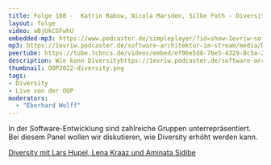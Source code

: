 ```yaml
---
title: Folge 108 -  Katrin Rabow, Nicola Marsden, Silke Foth - Diversity-Panel - live von der OOP
layout: folge
video: wBjUkCGFwhU
embedded-mp3: https://www.podcaster.de/simpleplayer/?id=show~1evriw~software-architektur-im-stream~pod-71cde552657d6f1a1b5ef484ff&v=1643896175
mp3: https://1evriw.podcaster.de/software-architektur-im-stream/media/DiversityPanel.mp3
peertube: https://tube.tchncs.de/videos/embed/ef06e5d8-76e5-4329-8c5a-2c5fdea7ab57
description: Wie kann Diversityhttps://1evriw.podcaster.de/software-architektur-im-stream/media/DiversityPanel.mp3 in der Software-Entwicklung erhöht werden?
thumbnail: OOP2022-diversity.png
tags:
- Diversity
- Live von der OOP
moderators:
  - "Eberhard Wolff"
---
```


In der Software-Entwicklung sind zahlreiche Gruppen
unterrepräsentiert. Bei diesem Panel wollen wir diskutieren, wie
Diversity erhöht werden kann.

[Diversity mit Lars Hupel, Lena Kraaz und Aminata Sidibe](https://software-architektur.tv/2021/02/19/folge50.html)
